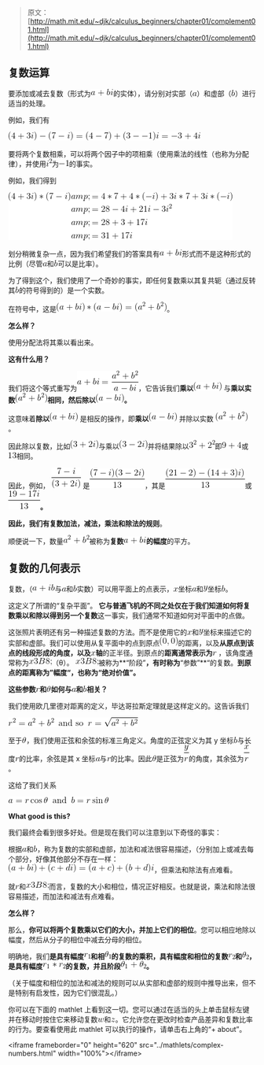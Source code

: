 > 原文： [http://math.mit.edu/~djk/calculus_beginners/chapter01/complement01.html](http://math.mit.edu/~djk/calculus_beginners/chapter01/complement01.html)

## 复数运算

要添加或减去复数（形式为![](img/tex-bd9d908ecf869226c9e58b6ef821404a.gif)的实体），请分别对实部（![](img/tex-0cc175b9c0f1b6a831c399e269772661.gif)）和虚部（![](img/tex-92eb5ffee6ae2fec3ad71c777531578f.gif)）进行适当的处​​理。

例如，我们有

![](img/tex-b3f623c4fe6e205d70b1fb94b9efc182.gif)

要将两个复数相乘，可以将两个因子中的项相乘（使用乘法的线性（也称为分配律），并使用![](img/tex-260022a00a39c9788963d41f295955a5.gif)为![](img/tex-6bb61e3b7bce0931da574d19d1d82c88.gif)的事实。

例如，我们得到

![](img/tex-4b68b900fff744afb5e8ce45d08c7fc5.gif)

划分稍微复杂一点，因为我们希望我们的答案具有![](img/tex-bd9d908ecf869226c9e58b6ef821404a.gif)形式而不是这种形式的比例（尽管![](img/tex-0cc175b9c0f1b6a831c399e269772661.gif)和![](img/tex-92eb5ffee6ae2fec3ad71c777531578f.gif)可以是比率）。

为了得到这个，我们使用了一个奇妙的事实，即任何复数乘以其复共轭（通过反转其![](img/tex-92eb5ffee6ae2fec3ad71c777531578f.gif)的符号得到的）是一个实数。

在符号中，这是![](img/tex-4bcedc035de22f20e093462948a26277.gif)。

**怎么样？**

使用分配法将其乘以看出来。

**这有什么用？**

我们将这个等式重写为![](img/tex-6aa204265cabecfec1e03efcd103502d.gif)，它告诉我们**乘以![](img/tex-6f6f29c4590c181678d3c633da24af85.gif)** 与**乘以实数![](img/tex-ff003791a19bbc8cc92c0c059acba948.gif)相同，然后除以![](img/tex-0c0c33919a3ab734a416a0952e0c0af4.gif)。**

这意味着**除以![](img/tex-6f6f29c4590c181678d3c633da24af85.gif)** 是相反的操作，即**乘以![](img/tex-0c0c33919a3ab734a416a0952e0c0af4.gif)** 并除以实数 **![](img/tex-ff003791a19bbc8cc92c0c059acba948.gif)** 。

因此除以复数，比如![](img/tex-fab8223b9e43b9cf44917af78dc30f35.gif)与乘以![](img/tex-01461afae1af4f313ba7c69a9e4b5628.gif)并将结果除以![](img/tex-98cd13230472083d8576c04ebde8e38d.gif)即![](img/tex-d03086ce92ea162b1e0d3639361997e7.gif)或![](img/tex-c51ce410c124a10e0db5e4b97fc2af39.gif)相同。

因此，例如， **![](img/tex-43cea106ec505b5024ebe329105c0ccd.gif)** 是![](img/tex-8a0442850418d3f55743acb029aa6655.gif)，其是![](img/tex-ceebafcfafc751152502a8390a96fd09.gif)或 **![](img/tex-0bc319d41017c681ebd43336e3c1a8d9.gif)。**

**因此，我们有复数加法，减法，乘法和除法的规则**。

顺便说一下，数量![](img/tex-91dcd1eb2fc092f982e5e87b8685d280.gif)被称为**复数![](img/tex-bd9d908ecf869226c9e58b6ef821404a.gif)的幅度**的平方。

## 复数的几何表示

复数，（![](img/tex-e1c7763a1ff9fc138ac41c27163a66c2.gif)与![](img/tex-0cc175b9c0f1b6a831c399e269772661.gif)和![](img/tex-92eb5ffee6ae2fec3ad71c777531578f.gif)实数）可以用平面上的点表示，![](img/tex-9dd4e461268c8034f5c8564e155c67a6.gif)坐标![](img/tex-0cc175b9c0f1b6a831c399e269772661.gif)和![](img/tex-415290769594460e2e485922904f345d.gif)坐标![](img/tex-92eb5ffee6ae2fec3ad71c777531578f.gif)。

这定义了所谓的“复杂平面”。 **它与普通飞机的不同之处仅在于我们知道如何将复数乘以和除以得到另一个复数**这一事实，我们通常不知道如何对平面中的点做。

这张照片表明还有另一种描述复数的方法。而不是使用它的![](img/tex-9dd4e461268c8034f5c8564e155c67a6.gif)和![](img/tex-415290769594460e2e485922904f345d.gif)坐标来描述它的实部和虚部。我们可以使用从复平面中的点到原点![](img/tex-5c16f757233856dcf311176b7410d2d5.gif)的距离，以及**从原点到该点的线段形成的角度，以及![](img/tex-9dd4e461268c8034f5c8564e155c67a6.gif)轴**的正半径。到原点的**距离通常表示为![](img/tex-4b43b0aee35624cd95b910189b3dc231.gif)** ，该角度通常称为![](img/tex-47994d377ff69978b3ee73b70de1dba6.gif)（θ）。 ![](img/tex-47994d377ff69978b3ee73b70de1dba6.gif)被称为**“阶段”**，有时称为**“参数”**“的复数。**到原点的距离称为”幅度“，也称为“绝对价值”。**

**这些参数![](img/tex-4b43b0aee35624cd95b910189b3dc231.gif)和![](img/tex-2554a2bb846cffd697389e5dc8912759.gif)如何与![](img/tex-0cc175b9c0f1b6a831c399e269772661.gif)和![](img/tex-92eb5ffee6ae2fec3ad71c777531578f.gif)相关？**

我们使用欧几里德对距离的定义，毕达哥拉斯定理就是这样定义的。这告诉我们

**![](img/tex-e8c5c694416aafd863374354dd1c7995.gif)**

至于![](img/tex-2554a2bb846cffd697389e5dc8912759.gif)，我们使用正弦和余弦的标准三角定义。角度的正弦定义为其 y 坐标![](img/tex-92eb5ffee6ae2fec3ad71c777531578f.gif)与长度![](img/tex-4b43b0aee35624cd95b910189b3dc231.gif)的比率，余弦是其 x 坐标![](img/tex-0cc175b9c0f1b6a831c399e269772661.gif)与![](img/tex-4b43b0aee35624cd95b910189b3dc231.gif)的比率。因此![](img/tex-2554a2bb846cffd697389e5dc8912759.gif)是正弦为![](img/tex-1480daf66c559d0f5fbde2535218c0ef.gif)的角度，其余弦为![](img/tex-d507e2e3f6632794a14543d05fd3c4cc.gif)。

这给了我们关系

**![](img/tex-32a8d991730e448be3ca74aeb281461b.gif)**

**What good is this?**

我们最终会看到很多好处。但是现在我们可以注意到以下奇怪的事实：

根据![](img/tex-0cc175b9c0f1b6a831c399e269772661.gif)和![](img/tex-92eb5ffee6ae2fec3ad71c777531578f.gif)，称为复数的实部和虚部，加法和减法很容易描述，（分别加上或减去每个部分，好像其他部分不存在一样：![](img/tex-d5a127b91a051d98281b18695c786662.gif)，但乘法和除法有点难看。

就![](img/tex-4b43b0aee35624cd95b910189b3dc231.gif)和![](img/tex-47994d377ff69978b3ee73b70de1dba6.gif)而言，复数的大小和相位，情况正好相反。也就是说，乘法和除法很容易描述，而加法和减法有点难看。

**怎么样？**

那么，**你可以将两个复数乘以它们的大小，并加上它们的相位**。您可以相应地除以幅度，然后从分子的相位中减去分母的相位。

明确地，我们**是具有幅度![](img/tex-baf606802b02a2603db47ea634c06429.gif)和相![](img/tex-7672d625e9a2492987c50d3b87c04349.gif)的复数的乘积，具有幅度和相位的复数![](img/tex-9968fc4470c99482a3c991158a8e9448.gif)和![](img/tex-f5c8ffde98d21ed0a6e0c94fee184059.gif)，是具有幅度![](img/tex-4961a9cb6814d2149f2cf983a07cc368.gif)的复数，并且阶段![](img/tex-e3e25e54b6042039193e44436ed0df87.gif)。**

（关于幅度和相位的加法和减法的规则可以从实部和虚部的规则中推导出来，但不是特别有启发性，因为它们很混乱。）

你可以在下面的 mathlet 上看到这一切。您可以通过在适当的头上单击鼠标左键并在移动时按住它来移动复数![](img/tex-f1290186a5d0b1ceab27f4e77c0c5d68.gif)和![](img/tex-fbade9e36a3f36d3d676c1b808451dd7.gif)。它允许您在更改时检查产品差异和复数比率的行为。要查看使用此 mathlet 可以执行的操作，请单击右上角的“+ about”。

&lt;iframe frameborder="0" height="620" src="../mathlets/complex-numbers.html" width="100%"&gt;&lt;/iframe&gt;